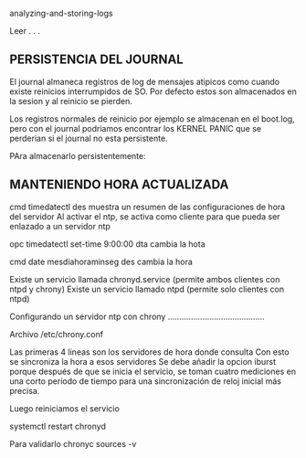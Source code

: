 analyzing-and-storing-logs

Leer
.
.
.


PERSISTENCIA DEL JOURNAL
--------------------------

El journal almaneca registros de log de mensajes atipicos como cuando existe reinicios interrumpidos de SO.
Por defecto estos son almacenados en la sesion y al reinicio se pierden.

Los registros normales de reinicio por ejemplo se almacenan en el boot.log, pero con el journal podriamos encontrar los KERNEL PANIC que se perderian si el journal no esta persistente.

PAra almacenarlo persistentemente:








MANTENIENDO HORA ACTUALIZADA
------------------------------

cmd timedatectl
des muestra un resumen de las configuraciones de hora del servidor
Al activar el ntp, se activa como cliente para que pueda ser enlazado a un servidor ntp

opc timedatectl set-time 9:00:00
dta cambia la hota

cmd date mesdiahoraminseg
des cambia la hora

Existe un servicio llamada chronyd.service (permite ambos clientes con ntpd y chrony)
Existe un servicio llamado ntpd (permite solo clientes con ntpd)

Configurando un servidor ntp con chrony
..........................................

Archivo /etc/chrony.conf

Las primeras 4 lineas son los servidores de hora donde consulta
Con esto se sincroniza la hora a esos servidores
Se debe añadir la opcion iburst porque después de que se inicia el servicio, se toman cuatro mediciones en una
corto período de tiempo para una sincronización de reloj inicial más precisa.

Luego reiniciamos el servicio

systemctl restart chronyd 

Para validarlo 
chronyc sources -v














